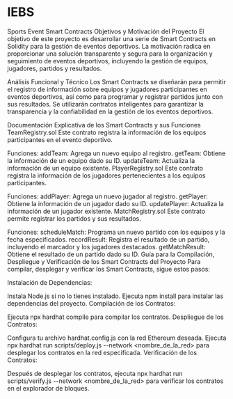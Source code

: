 # IEBS

Sports Event Smart Contracts
Objetivos y Motivación del Proyecto
El objetivo de este proyecto es desarrollar una serie de Smart Contracts en Solidity para la gestión de eventos deportivos. La motivación radica en proporcionar una solución transparente y segura para la organización y seguimiento de eventos deportivos, incluyendo la gestión de equipos, jugadores, partidos y resultados.

Análisis Funcional y Técnico
Los Smart Contracts se diseñarán para permitir el registro de información sobre equipos y jugadores participantes en eventos deportivos, así como para programar y registrar partidos junto con sus resultados. Se utilizarán contratos inteligentes para garantizar la transparencia y la confiabilidad en la gestión de los eventos deportivos.

Documentación Explicativa de los Smart Contracts y sus Funciones
TeamRegistry.sol
Este contrato registra la información de los equipos participantes en el evento deportivo.

Funciones:
addTeam: Agrega un nuevo equipo al registro.
getTeam: Obtiene la información de un equipo dado su ID.
updateTeam: Actualiza la información de un equipo existente.
PlayerRegistry.sol
Este contrato registra la información de los jugadores pertenecientes a los equipos participantes.

Funciones:
addPlayer: Agrega un nuevo jugador al registro.
getPlayer: Obtiene la información de un jugador dado su ID.
updatePlayer: Actualiza la información de un jugador existente.
MatchRegistry.sol
Este contrato permite registrar los partidos y sus resultados.

Funciones:
scheduleMatch: Programa un nuevo partido con los equipos y la fecha especificados.
recordResult: Registra el resultado de un partido, incluyendo el marcador y los jugadores destacados.
getMatchResult: Obtiene el resultado de un partido dado su ID.
Guía para la Compilación, Despliegue y Verificación de los Smart Contracts del Proyecto
Para compilar, desplegar y verificar los Smart Contracts, sigue estos pasos:

Instalación de Dependencias:

Instala Node.js si no lo tienes instalado.
Ejecuta npm install para instalar las dependencias del proyecto.
Compilación de los Contratos:

Ejecuta npx hardhat compile para compilar los contratos.
Despliegue de los Contratos:

Configura tu archivo hardhat.config.js con la red Ethereum deseada.
Ejecuta npx hardhat run scripts/deploy.js --network <nombre_de_la_red> para desplegar los contratos en la red especificada.
Verificación de los Contratos:

Después de desplegar los contratos, ejecuta npx hardhat run scripts/verify.js --network <nombre_de_la_red> para verificar los contratos en el explorador de bloques.
